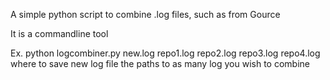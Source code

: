 A simple python script to combine .log files, such as from Gource

It is a commandline tool

Ex.
python logcombiner.py new.log repo1.log repo2.log repo3.log repo4.log
                      where to save new log file
                              the paths to as many log you wish to combine
